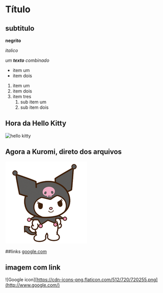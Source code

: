 # Título

## subtitulo 

**negrito** 

_italico_

_um **texto** combinado_

* item um
* item dois

1. item um
2. item dois
3. item tres
    1. sub item um
    2. sub item dois

## Hora da Hello Kitty
![hello kitty](https://ogimg.infoglobo.com.br/cultura/13748681-aea-0a0/FT1086A/Hello.jpg)

## Agora a Kuromi, direto dos arquivos
![Kuromi](images/kuromi.png)

##links
[google.com](http://www.google.com/)

## imagem com link
![Google icon][https://cdn-icons-png.flaticon.com/512/720/720255.png](http://www.google.com/)